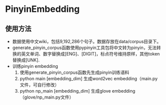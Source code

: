 # PinyinEmbedding

## 使用方法
+ 数据使用中文wiki，包括9,192,286个句子。数据存放在data/corpus目录下。
+ generate_pinyin_corpus函数使用pypinyin工具包将中文转为pinyin，无法转换的英文单词、数字替换成[ENG]、[DIGIT]，标点符号维持原样，其他token替换成[UNK].
+ 训练pinyin embedding
   1. 使用generate_pinyin_corpus函数先生成pinyin训练语料
   1. python main [embedding_dim] 生成word2vec embedding（main.py文件，可自行修改）
   2. python np_main [embedding_dim] 生成glove embedding（glove/np_main.py文件） 
